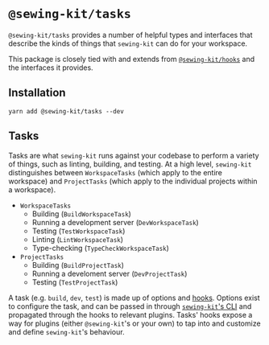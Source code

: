 # `@sewing-kit/tasks`

`@sewing-kit/tasks` provides a number of helpful types and interfaces that describe the kinds of things that `sewing-kit` can do for your workspace.

This package is closely tied with and extends from [`@sewing-kit/hooks`](../hooks/README.md) and the interfaces it provides.

## Installation

```
yarn add @sewing-kit/tasks --dev
```

## Tasks

Tasks are what `sewing-kit` runs against your codebase to perform a variety of things, such as linting, building, and testing. At a high level, `sewing-kit` distinguishes between `WorkspaceTasks` (which apply to the entire workspace) and `ProjectTasks` (which apply to the individual projects within a workspace).

- `WorkspaceTasks`
  - Building (`BuildWorkspaceTask`)
  - Running a development server (`DevWorkspaceTask`)
  - Testing (`TestWorkspaceTask`)
  - Linting (`LintWorkspaceTask`)
  - Type-checking (`TypeCheckWorkspaceTask`)
- `ProjectTasks`
  - Building (`BuildProjectTask`)
  - Running a develoment server (`DevProjectTask`)
  - Testing (`TestProjectTask`)

A task (e.g. `build`, `dev`, `test`) is made up of options and [hooks](../hooks/README.md). Options exist to configure the task, and can be passed in through [`sewing-kit`'s CLI](../cli/README.md) and propagated through the hooks to relevant plugins. Tasks' hooks expose a way for plugins (either `@sewing-kit`'s or your own) to tap into and customize and define `sewing-kit`'s behaviour.
